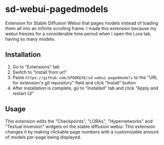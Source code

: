 # sd-webui-pagedmodels

Extension for Stable Diffusion Webui that pages models instead of loading them all into an infinite scrolling frame.
I made this extension because my webui freezes for a considerable time period when I open the Lora tab, having so many models.

## Installation

1. Go to "Extensions" tab
2. Switch to "Install from url"
3. Paste `https://github.com/SPOOKEXE/sd-webui-pagedmodels` to the "URL for extension's git repository" field and click "Install" button
4. After installation is complete, go to "Installed" tab and click "Apply and restart UI"

## Usage

This extension edits the "Checkpoints", "LORAs", "Hypernetworks" and "Textual Inversion" widgets on the stable diffusion webui.
This extension changes it by making clickable page numbers with a customizable amount of models per-page being displayed.
